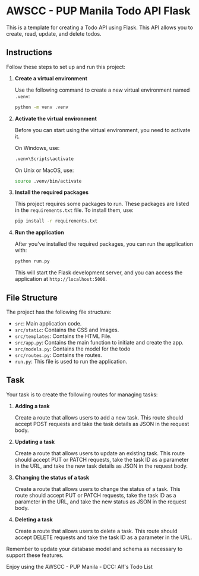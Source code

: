 # AWSCC - PUP Manila Todo API Flask

This is a template for creating a Todo API using Flask. This API allows you to create, read, update, and delete todos.

## Instructions

Follow these steps to set up and run this project:

1. **Create a virtual environment**

    Use the following command to create a new virtual environment named `.venv`:

    ```bash
    python -m venv .venv
    ```

2. **Activate the virtual environment**

    Before you can start using the virtual environment, you need to activate it. 

    On Windows, use:

    ```bash
    .venv\Scripts\activate
    ```

    On Unix or MacOS, use:

    ```bash
    source .venv/bin/activate
    ```

3. **Install the required packages**

    This project requires some packages to run. These packages are listed in the `requirements.txt` file. To install them, use:

    ```bash
    pip install -r requirements.txt
    ```

4. **Run the application**

    After you've installed the required packages, you can run the application with:

    ```bash
    python run.py
    ```

    This will start the Flask development server, and you can access the application at `http://localhost:5000`.


## File Structure

The project has the following file structure:

- `src`: Main application code.
- `src/static`: Contains the CSS and Images.
- `src/templates`: Contains the HTML File.
- `src/app.py`: Contains the main function to initiate and create the app.
- `src/models.py`: Contains the model for the todo
- `src/routes.py`: Contains the routes.
- `run.py`: This file is used to run the application.

## Task

Your task is to create the following routes for managing tasks:

1. **Adding a task**

    Create a route that allows users to add a new task. This route should accept POST requests and take the task details as JSON in the request body.

2. **Updating a task**

    Create a route that allows users to update an existing task. This route should accept PUT or PATCH requests, take the task ID as a parameter in the URL, and take the new task details as JSON in the request body.

3. **Changing the status of a task**

    Create a route that allows users to change the status of a task. This route should accept PUT or PATCH requests, take the task ID as a parameter in the URL, and take the new status as JSON in the request body.

4. **Deleting a task**

    Create a route that allows users to delete a task. This route should accept DELETE requests and take the task ID as a parameter in the URL.

Remember to update your database model and schema as necessary to support these features.

Enjoy using the AWSCC - PUP Manila - DCC: Alf's Todo List
